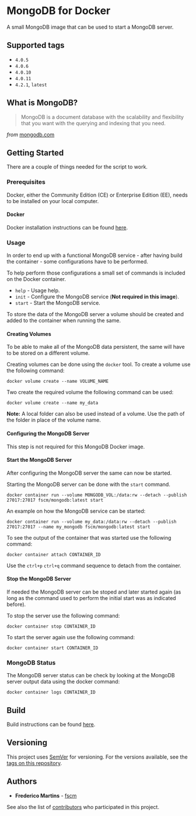 # MongoDB for Docker

A small MongoDB image that can be used to start a MongoDB server.

## Supported tags

- `4.0.5`
- `4.0.6`
- `4.0.10`
- `4.0.11`
- `4.2.1`, `latest`

## What is MongoDB?

> MongoDB is a document database with the scalability and flexibility that you want with the querying and indexing that you need.

*from* [mongodb.com](https://www.mongodb.com/what-is-mongodb)

## Getting Started

There are a couple of things needed for the script to work.

### Prerequisites

Docker, either the Community Edition (CE) or Enterprise Edition (EE), needs to
be installed on your local computer.

#### Docker

Docker installation instructions can be found
[here](https://docs.docker.com/install/).

### Usage

In order to end up with a functional MongoDB service - after having build
the container - some configurations have to be performed.

To help perform those configurations a small set of commands is included on the
Docker container.

- `help` - Usage help.
- `init` - Configure the MongoDB service (__Not required in this image__).
- `start` - Start the MongoDB service.

To store the data of the MongoDB server a volume should be created and added
to the container when running the same.

#### Creating Volumes

To be able to make all of the MongoDB data persistent, the same will have to
be stored on a different volume.

Creating volumes can be done using the `docker` tool. To create a volume use
the following command:

```
docker volume create --name VOLUME_NAME
```

Two create the required volume the following command can be used:

```
docker volume create --name my_data
```

**Note:** A local folder can also be used instead of a volume. Use the path of
the folder in place of the volume name.

#### Configuring the MongoDB Server

This step is not required for this MongoDB Docker image.

#### Start the MongoDB Server

After configuring the MongoDB server the same can now be started.

Starting the MongoDB server can be done with the `start` command.

```
docker container run --volume MONGODB_VOL:/data:rw --detach --publish 27017:27017 fscm/mongodb:latest start
```

An example on how the MongoDB service can be started:

```
docker container run --volume my_data:/data:rw --detach --publish 27017:27017 --name my_mongodb fscm/mongodb:latest start
```

To see the output of the container that was started use the following command:

```
docker container attach CONTAINER_ID
```

Use the `ctrl+p` `ctrl+q` command sequence to detach from the container.

#### Stop the MongoDB Server

If needed the MongoDB server can be stoped and later started again (as long as
the command used to perform the initial start was as indicated before).

To stop the server use the following command:

```
docker container stop CONTAINER_ID
```

To start the server again use the following command:

```
docker container start CONTAINER_ID
```

### MongoDB Status

The MongoDB server status can be check by looking at the MongoDB server output
data using the docker command:

```
docker container logs CONTAINER_ID
```

## Build

Build instructions can be found
[here](https://github.com/fscm/docker-mongodb/blob/master/README.build.md).

## Versioning

This project uses [SemVer](http://semver.org/) for versioning. For the versions
available, see the [tags on this repository](https://github.com/fscm/docker-mongodb/tags).

## Authors

* **Frederico Martins** - [fscm](https://github.com/fscm)

See also the list of [contributors](https://github.com/fscm/docker-mongodb/contributors)
who participated in this project.
